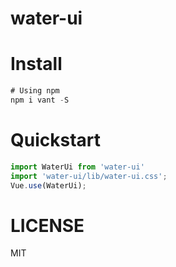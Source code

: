 # water-ui

# Install

```javascript
# Using npm
npm i vant -S
```

# Quickstart
```javascript
import WaterUi from 'water-ui'
import 'water-ui/lib/water-ui.css';
Vue.use(WaterUi);
```

# LICENSE

MIT